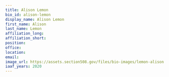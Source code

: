 ```yaml
---
title: Alison Lemon
bio_id: alison-lemon
display_name: Alison Lemon
first_name: Alison
last_name: Lemon
affiliation_long: 
affiliation_short: 
position: 
office: 
location: 
email: 
image_url: https://assets.section508.gov/files/bio-images/lemon-alison.png
iaaf_years: 2020
---
```

